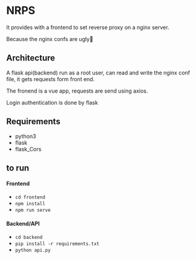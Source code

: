 # NRPS

It provides with a frontend to set reverse proxy on a nginx server.

Because the nginx confs are ugly🤢

## Architecture

A flask api(backend) run as a root user, can read and write the nginx conf file, it gets requests form front end.

The fronend is a vue app, requests are send using axios.

Login authentication is done by flask

## Requirements

- python3
- flask
- flask_Cors

## to run

#### Frontend

- `cd frontend`
- `npm install`
- `npm run serve`

#### Backend/API

- `cd backend`
- `pip install -r requirements.txt`
- `python api.py`
